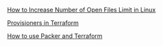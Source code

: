 [How to Increase Number of Open Files Limit in Linux](https://www.tecmint.com/increase-set-open-file-limits-in-linux/)

[Provisioners in Terraform](https://www.terraform.io/docs/provisioners/index.html)

[How to use Packer and Terraform](https://learn.hashicorp.com/tutorials/terraform/packer)
